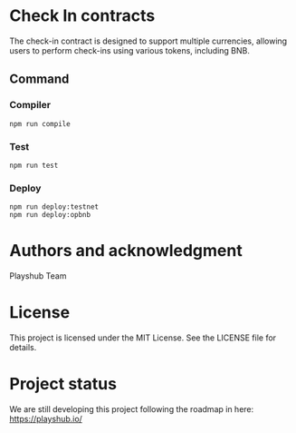 # Check In contracts

The check-in contract is designed to support multiple currencies, allowing users to perform check-ins using various tokens, including BNB.

## Command

### Compiler

```shell
npm run compile
```

### Test

```shell
npm run test
```

### Deploy

```shell
npm run deploy:testnet
npm run deploy:opbnb
```

# Authors and acknowledgment

Playshub Team

# License

This project is licensed under the MIT License. See the LICENSE file for details.

# Project status

We are still developing this project following the roadmap in here: https://playshub.io/
